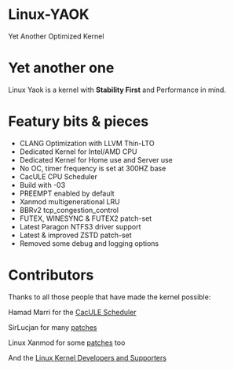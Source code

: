 # Linux-YAOK
Yet Another Optimized Kernel

# Yet another one
Linux Yaok is a kernel with **Stability First** and Performance in mind.

# Featury bits & pieces
- CLANG Optimization with LLVM Thin-LTO
- Dedicated Kernel for Intel/AMD CPU
- Dedicated Kernel for Home use and Server use
- No OC, timer frequency is set at 300HZ base
- CacULE CPU Scheduler
- Build with -03
- PREEMPT enabled by default
- Xanmod multigenerational LRU
- BBRv2 tcp_congestion_control
- FUTEX, WINESYNC & FUTEX2 patch-set
- Latest Paragon NTFS3 driver support
- Latest & improved ZSTD patch-set
- Removed some debug and logging options

# Contributors

Thanks to all those people that have made the kernel possible:

Hamad Marri for the [CacULE Scheduler](https://github.com/hamadmarri/cacule-cpu-scheduler)

SirLucjan for many [patches](https://github.com/sirlucjan/kernel-patches)

Linux Xanmod for some [patches](https://github.com/xanmod/linux-patches) too

And the [Linux Kernel Developers and Supporters](https://www.kernel.org/)
